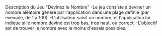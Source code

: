 Description du Jeu "Devinez le Nombre"
-Le jeu consiste à deviner un nombre aléatoire généré par l'application dans une plage définie (par exemple, de 1 à 100).
-L'utilisateur saisit un nombre, et l'application lui indique si le nombre deviné est trop bas, trop haut, ou correct.
-L'objectif est de trouver le nombre avec le moins d'essais possibles.

